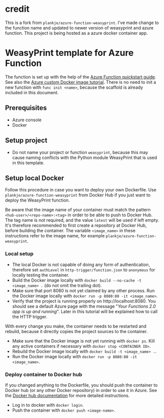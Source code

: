 # credit
This is a fork from `plankje/azure-function-weasyprint`. I've made change to the function name and updated to newer version of weasyprint and azure function. This project is being hosted as a azure docker container app.

# WeasyPrint template for Azure Function
The function is set up with the help of the [Azure Function quickstart guide](https://docs.microsoft.com/en-us/azure/azure-functions/functions-create-first-azure-function-azure-cli).
See also the [Azure custom Docker image tutorial](https://docs.microsoft.com/en-us/azure/app-service/containers/tutorial-custom-docker-image).
There is no need to init a new function with `func init <name>`, because the scaffold is already included in this document.

## Prerequisites
* Azure console
* Docker

## Setup project 
* Do not name your project or function `weasyprint`, because this may cause naming conflicts with the Python module WeasyPrint that is used in this template.

## Setup local Docker
Follow this procedure in case you want to deploy your own Dockerfile.
Use `plankje/azure-function-weasyprint` from Docker Hub if you just want to deploy the WeasyPrint function.

Be aware that the image name of your container must match the pattern `<hub-user>/<repo-name>:<tag>` in order to be able to push to Docker Hub.
The tag name is not required, and the value `latest` will be used if left empty.
It's therefore recommended to first create a repository at Docker Hub, before building the container.
The variable `<image_name>` in these instructions refer to the image name, for example `plankje/azure-function-weasyprint`.

### Local setup

* The local Docker is not capable of doing any form of authentication, therefore set `authLevel` in `http-trigger/function.json` to `anonymous` for locally testing the container.
* Build the Docker image locally with `docker build --no-cache -t <image_name> .`  (do not omit the trailing dot).
* Make sure that port 8080 is not yet claimed by any other process.
Run the Docker image locally with `docker run -p 8080:80 -it <image_name>`.
* Verify that the project is running properly on http://localhost:8080.
You should see a default Azure page with the message "_Your Functions 2.0 app is up and running_".
Later in this tutorial will be explained how to call the HTTP trigger.

With every change you make, the container needs to be restarted and rebuild, because it directly copies the project sources to the container.

* Make sure that the Docker image is not yet running with `docker ps`. 
Kill any active containers if necessary with `docker stop <CONTAINER ID>`.
* Rebuild the Docker image locally with `docker build -t <image_name> .`.
* Run the Docker image locally with `docker run -p 8080:80 -it <image_name>`.

### Deploy container to Docker hub
If you changed anything to the Dockerfile, you should push the container to Docker hub (or any other Docker repository) in order to use it in Azure.
See the [Docker hub documentation](https://docs.docker.com/docker-hub/repos/) for more detailed instructions.

* Log in to docker with `docker login`.
* Push the container with `docker push <image-name>`.
